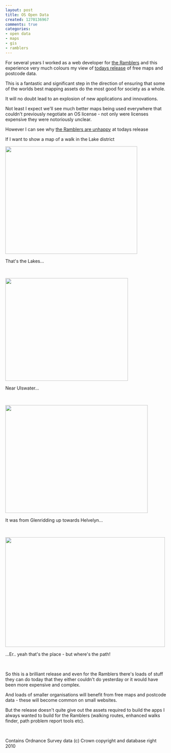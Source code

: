 ```yaml
---
layout: post
title: OS Open Data
created: 1270136967
comments: true
categories:
- open data
- maps
- gis
- ramblers
---
```

<p>
For several years I worked as a web developer for <a href="http://www.ramblers.org.uk/">the Ramblers</a> and this experience very much colours my view of <a href="http://www.ordnancesurvey.co.uk/opendata">todays release</a> of free maps and postcode data.
</p>
<p>
This is a fantastic and significant step in the direction of ensuring that some of the worlds best mapping assets do the most good for society as a whole.
</p>
<p>
It will no doubt lead to an explosion of new applications and innovations.
</p>
<p>
Not least I expect we'll see much better maps being used everywhere that couldn't previously negotiate an OS license - not only were licenses expensive they were notoriously unclear.
</p>
<p>
However I can see why <a href="http://www.ramblers.org.uk/news/latest_news/OSfreemaps">the Ramblers are unhappy</a> at todays release   
</p>
<p>
If I want to show a map of a walk in the Lake district 
</p>
<p>
<img src="/sites/default/files/u1/lakes1.jpeg" width="413" height="337" /> 
</p>
<p>
That's the Lakes...
</p>
<p>
&nbsp;
</p>
<p>
<img src="/sites/default/files/u1/lakes2.jpeg" width="384" height="322" /> 
</p>
<p>
Near Ulswater...
</p>
<p>
&nbsp;
</p>
<p>
<img src="/sites/default/files/u1/lakes3.jpeg" width="446" height="338" /> 
</p>
<p>
It was from Glenridding up towards Helvelyn...
</p>
<p>
&nbsp;
</p>
<p>
<img src="/sites/default/files/u1/lakes4.jpeg" width="500" height="344" />
</p>
<p>
...Er.. yeah that's the place - but where's the path! 
</p>
<p>
&nbsp;
</p>
<p>
So this is a brilliant release and even for the Ramblers there's loads of stuff they can do today that they either couldn't do yesterday or it would have been more expensive and complex. 
</p>
<p>
And loads of smaller organisations will benefit from free maps and postcode data - these will become common on small websites.
</p>
<p>
But the release doesn't quite give out the assets required to build the apps I always wanted to build for the Ramblers (walking routes, enhanced walks finder, path problem report tools etc). 
</p>
<p>
&nbsp;
</p>
<p>
Contains Ordnance Survey data (c) Crown copyright and database right 2010
</p>
